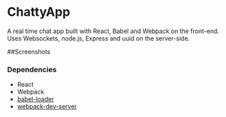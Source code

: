 ChattyApp
=====================
A real time chat app built with React, Babel and Webpack on the front-end. Uses Websockets, node.js, Express and uuid on the server-side. 

##Screenshots

### Dependencies

* React
* Webpack
* [babel-loader](https://github.com/babel/babel-loader)
* [webpack-dev-server](https://github.com/webpack/webpack-dev-server)
